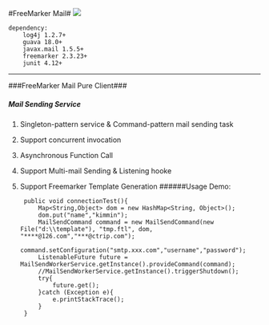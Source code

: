 #FreeMarker Mail#
<a href="https://travis-ci.org/yue9944882/FreemarkerMail.svg?branch=master" target="_blank"><img src="https://travis-ci.org/yue9944882/FreemarkerMail.svg?branch=master"/></a>


    dependency:
        log4j 1.2.7+
        guava 18.0+
        javax.mail 1.5.5+
        freemarker 2.3.23+
        junit 4.12+


-------------------

###FreeMarker Mail Pure Client###

##### Mail Sending Service #####
1. Singleton-pattern service & Command-pattern mail sending task
2. Support concurrent invocation
3. Asynchronous Function Call
4. Support Multi-mail Sending & Listening hooke
5. Support Freemarker Template Generation
######Usage Demo:

        public void connectionTest(){
            Map<String,Object> dom = new HashMap<String, Object>();
            dom.put("name","kimmin");
            MailSendCommand command = new MailSendCommand(new File("d:\\template"), "tmp.ftl", dom, "****@126.com","***@ctrip.com");
            command.setConfiguration("smtp.xxx.com","username","password");
            ListenableFuture future = MailSendWorkerService.getInstance().provideCommand(command);
            //MailSendWorkerService.getInstance().triggerShutdown();
            try{
                future.get();
            }catch (Exception e){
                e.printStackTrace();
            }
        }
